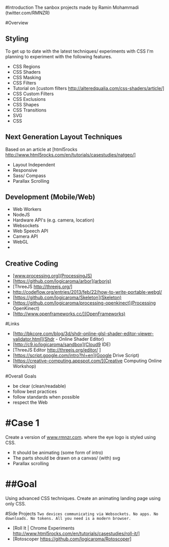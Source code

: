 #Introduction
The sanbox projects made by Ramin Mohammadi (twitter.com/RMNZR)

#Overview

## Styling
 To get up to date with the latest techniques/ experiments with CSS I'm planning to experiment with the following features.

 * CSS Regions
 * CSS Shaders
 * CSS Masking
 * CSS Filters
  * Tutorial on [custom filters http://alteredqualia.com/css-shaders/article/]
 * CSS Custom Filters
 * CSS Exclusions
 * CSS Shapes
 * CSS Transitions
 * SVG
 * CSS

## Next Generation Layout Techniques
Based on an article at [html5rocks http://www.html5rocks.com/en/tutorials/casestudies/natgeo/]
  - Layout Independent
  - Responsive
  - Sass/ Compass
  - Parallax Scrolling


 ## Development (Mobile/Web)
  - Web Workers
  - NodeJS
  - Hardware API's (e.g. camera, location)
  - Websockets
  - Web Speech API
  - Camera API
  - WebGL
  - 

 ## Creative Coding
  - [www.processing.org](ProcessingJS)
  - [https://github.com/logicaroma/arbor](arborjs)
  - [ThreeJS http://threejs.org/]
  - http://codeflow.org/entries/2013/feb/22/how-to-write-portable-webgl/
  - [https://github.com/logicaroma/Skeleton](Skeleton)
  - [https://github.com/logicaroma/processing-openkinect](Processing OpenKinect)
  - [http://www.openframeworks.cc/](OpenFrameworks)

#Links
* [http://bkcore.com/blog/3d/shdr-online-glsl-shader-editor-viewer-validator.html](Shdr - Online Shader Editor)
* [http://c9.io/logicaroma/sandbox](Cloud9 IDE)
* [ThreeJS Editor http://threejs.org/editor/ ]
* [https://script.google.com/intro?hl=en](Google Drive Script)
* [https://creative-computing.appspot.com/](Creative Computing Online Workshop)

#Overall Goals
- be clear (clean/readable)
- follow best practices
- follow standards when possible
- respect the Web

#Case 1
=======
Create a version of www.rmnzr.com. where the eye logo is styled using CSS.
* It should be animating (some form of intro)
* The parts should be drawn on a canvas/ (with) svg
* Parallax scrolling

##Goal
=======
Using advanced CSS techniques. Create an animating landing page using only CSS.


#Side Projects
 `Two devices communicating via Websockets. No apps. No downloads. No tokens. All you need is a modern browser.`
 * [Roll It | Chrome Experiments http://www.html5rocks.com/en/tutorials/casestudies/roll-it/]
 * [Rotoscoper https://github.com/logicaroma/Rotoscoper]

